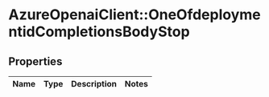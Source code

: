 # AzureOpenaiClient::OneOfdeploymentidCompletionsBodyStop

## Properties
Name | Type | Description | Notes
------------ | ------------- | ------------- | -------------

